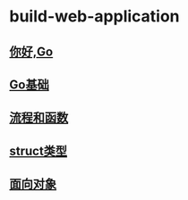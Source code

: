 # build-web-application
## [你好,Go](你好,GO/README.md)
## [Go基础](Go基础/README.md)
## [流程和函数](流程和函数/README.md)
## [struct类型](struct类型/README.md)
## [面向对象](面向对象/README.md)